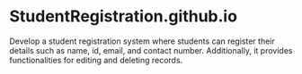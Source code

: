 # StudentRegistration.github.io
Develop a student registration system where students can register their details such as name, id, email, and contact number. Additionally, it provides functionalities for editing and deleting records.
